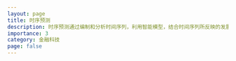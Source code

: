 ```yaml
---
layout: page
title: 时序预测
description: 时序预测通过编制和分析时间序列，利用智能模型，结合时间序列所反映的发展趋势进行类推或延伸，借以预测下一段时间内目标可能达到的水平。
importance: 3
category: 金融科技
page: false
---
```

